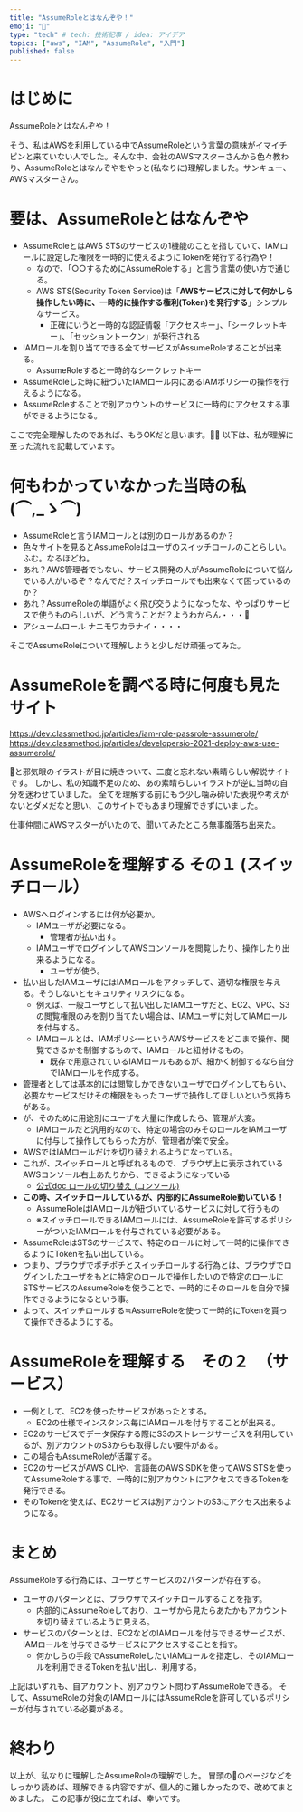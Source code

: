 ```yaml
---
title: "AssumeRoleとはなんぞや！"
emoji: "👺"
type: "tech" # tech: 技術記事 / idea: アイデア
topics: ["aws", "IAM", "AssumeRole", "入門"]
published: false
---
```


# はじめに

AssumeRoleとはなんぞや！

そう、私はAWSを利用している中でAssumeRoleという言葉の意味がイマイチピンと来ていない人でした。そんな中、会社のAWSマスターさんから色々教わり、AssumeRoleとはなんぞやをやっと(私なりに)理解しました。サンキュー、AWSマスターさん。

# 要は、AssumeRoleとはなんぞや

- AssumeRoleとはAWS STSのサービスの1機能のことを指していて、IAMロールに設定した権限を一時的に使えるようにTokenを発行する行為や！
  - なので、「○○するためにAssumeRoleする」と言う言葉の使い方で通じる。
  - AWS STS(Security Token Service)は「**AWSサービスに対して何かしら操作したい時に、一時的に操作する権利(Token)を発行する**」シンプルなサービス。
    - 正確にいうと一時的な認証情報「アクセスキー」、「シークレットキー」、「セッショントークン」が発行される
- IAMロールを割り当てできる全てサービスがAssumeRoleすることが出来る。
  - AssumeRoleすると一時的なシークレットキー
- AssumeRoleした時に紐づいたIAMロール内にあるIAMポリシーの操作を行えるようになる。
- AssumeRoleすることで別アカウントのサービスに一時的にアクセスする事ができるようになる。

ここで完全理解したのであれば、もうOKだと思います。🙆‍♂️
以下は、私が理解に至った流れを記載しています。

# 何もわかっていなかった当時の私(⌒,_ゝ⌒)

- AssumeRoleと言うIAMロールとは別のロールがあるのか？
- 色々サイトを見るとAssumeRoleはユーザのスイッチロールのことらしい。ふむ。なるほどね。
- あれ？AWS管理者でもない、サービス開発の人がAssumeRoleについて悩んでいる人がいるぞ？なんでだ？スイッチロールでも出来なくて困っているのか？
- あれ？AssumeRoleの単語がよく飛び交うようになったな、やっぱりサービスで使うものらしいが、どう言うことだ？ようわからん・・・🤯
- アシュームロール ナニモワカラナイ・・・・

そこでAssumeRoleについて理解しようと少しだけ頑張ってみた。

# AssumeRoleを調べる時に何度も見たサイト

<https://dev.classmethod.jp/articles/iam-role-passrole-assumerole/>
<https://dev.classmethod.jp/articles/developersio-2021-deploy-aws-use-assumerole/>

👺と邪気眼のイラストが目に焼きついて、二度と忘れない素晴らしい解説サイトです。
しかし、私の知識不足のため、あの素晴らしいイラストが逆に当時の自分を迷わせていました。
全てを理解する前にもう少し噛み砕いた表現や考えがないとダメだなと思い、このサイトでもあまり理解できずにいました。

仕事仲間にAWSマスターがいたので、聞いてみたところ無事腹落ち出来た。

# AssumeRoleを理解する その１ (スイッチロール）

- AWSへログインするには何が必要か。
  - IAMユーザが必要になる。
    - 管理者が払い出す。
  - IAMユーザでログインしてAWSコンソールを閲覧したり、操作したり出来るようになる。
    - ユーザが使う。
- 払い出したIAMユーザにはIAMロールをアタッチして、適切な権限を与える。そうしないとセキュリティリスクになる。
  - 例えば、一般ユーザとして払い出したIAMユーザだと、EC2、VPC、S3の閲覧権限のみを割り当てたい場合は、IAMユーザに対してIAMロールを付与する。
  - IAMロールとは、IAMポリシーというAWSサービスをどこまで操作、閲覧できるかを制御するもので、IAMロールと紐付けるもの。
    - 既存で用意されているIAMロールもあるが、細かく制御するなら自分でIAMロールを作成する。
- 管理者としては基本的には閲覧しかできないユーザでログインしてもらい、必要なサービスだけその権限をもったユーザで操作してほしいという気持ちがある。
- が、そのために用途別にユーザを大量に作成したら、管理が大変。
  - IAMロールだと汎用的なので、特定の場合のみそのロールをIAMユーザに付与して操作してもらった方が、管理者が楽で安全。
- AWSではIAMロールだけを切り替えれるようになっている。
- これが、スイッチロールと呼ばれるもので、ブラウザ上に表示されているAWSコンソール右上あたりから、できるようになっている
  - [公式doc ロールの切り替え (コンソール)](https://docs.aws.amazon.com/ja_jp/IAM/latest/UserGuide/id_roles_use_switch-role-console.html)
- **この時、スイッチロールしているが、内部的にAssumeRole動いている！**
  - AssumeRoleはIAMロールが紐づいているサービスに対して行うもの
  - ※スイッチロールできるIAMロールには、AssumeRoleを許可するポリシーがついたIAMロールを付与されている必要がある。
- AssumeRoleはSTSのサービスで、特定のロールに対して一時的に操作できるようにTokenを払い出している。
- つまり、ブラウザでポチポチとスイッチロールする行為とは、ブラウザでログインしたユーザをもとに特定のロールで操作したいので特定のロールにSTSサービスのAssumeRoleを使うことで、一時的にそのロールを自分で操作できるようになるという事。
- よって、スイッチロールする≒AssumeRoleを使って一時的にTokenを貰って操作できるようにする。

# AssumeRoleを理解する　その２　（サービス）

- 一例として、EC2を使ったサービスがあったとする。
  - EC2の仕様でインスタンス毎にIAMロールを付与することが出来る。
- EC2のサービスでデータ保存する際にS3のストレージサービスを利用しているが、別アカウントのS3からも取得したい要件がある。
- この場合もAssumeRoleが活躍する。
- EC2のサービスがAWS CLIや、言語毎のAWS SDKを使ってAWS STSを使ってAssumeRoleする事で、一時的に別アカウントにアクセスできるTokenを発行できる。
- そのTokenを使えば、EC2サービスは別アカウントのS3にアクセス出来るようになる。

# まとめ

AssumeRoleする行為には、ユーザとサービスの2パターンが存在する。

- ユーザのパターンとは、ブラウザでスイッチロールすることを指す。
  - 内部的にAssumeRoleしており、ユーザから見たらあたかもアカウントを切り替えているように見える。
- サービスのパターンとは、EC2などのIAMロールを付与できるサービスが、IAMロールを付与できるサービスにアクセスすることを指す。
  - 何かしらの手段でAssumeRoleしたいIAMロールを指定し、そのIAMロールを利用できるTokenを払い出し、利用する。

上記はいずれも、自アカウント、別アカウント問わずAssumeRoleできる。
そして、AssumeRoleの対象のIAMロールにはAssumeRoleを許可しているポリシーが付与されている必要がある。

# 終わり

以上が、私なりに理解したAssumeRoleの理解でした。
冒頭の👺のページなどをしっかり読めば、理解できる内容ですが、個人的に難しかったので、改めてまとめました。
この記事が役に立てれば、幸いです。
